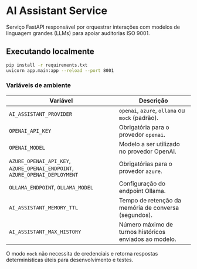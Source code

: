 # AI Assistant Service

Serviço FastAPI responsável por orquestrar interações com modelos de linguagem grandes (LLMs) para apoiar auditorias ISO 9001.

## Executando localmente

```bash
pip install -r requirements.txt
uvicorn app.main:app --reload --port 8001
```

### Variáveis de ambiente

| Variável | Descrição |
| --- | --- |
| `AI_ASSISTANT_PROVIDER` | `openai`, `azure`, `ollama` ou `mock` (padrão). |
| `OPENAI_API_KEY` | Obrigatória para o provedor `openai`. |
| `OPENAI_MODEL` | Modelo a ser utilizado no provedor OpenAI. |
| `AZURE_OPENAI_API_KEY`, `AZURE_OPENAI_ENDPOINT`, `AZURE_OPENAI_DEPLOYMENT` | Obrigatórias para o provedor `azure`. |
| `OLLAMA_ENDPOINT`, `OLLAMA_MODEL` | Configuração do endpoint Ollama. |
| `AI_ASSISTANT_MEMORY_TTL` | Tempo de retenção da memória de conversa (segundos). |
| `AI_ASSISTANT_MAX_HISTORY` | Número máximo de turnos históricos enviados ao modelo. |

O modo `mock` não necessita de credenciais e retorna respostas determinísticas úteis para desenvolvimento e testes.
